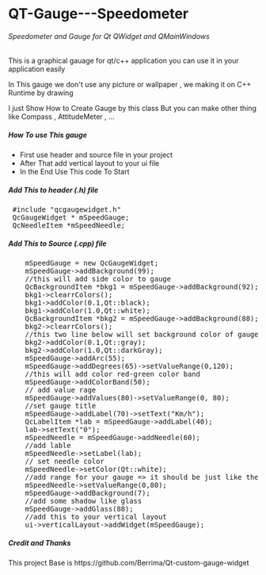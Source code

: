 # QT-Gauge---Speedometer

<h6> Speedometer and Gauge for Qt QWidget and QMainWindows </h1>

<p>This is a graphical gauage for qt/c++ application you can use it in your application easily </p>
<p> In This gauge we don't use any picture or wallpaper , we making it on C++ Runtime by drawing </p>
<p> I just Show How to Create Gauge by this class But you can make other thing like Compass , AttitudeMeter , ... </p>
<h5> How To use This gauge </h5> 
<ul>
<li> First use header and source file in your project </li>
<li> After That add vertical layout to your ui file </li>
<li> In the End Use This code To Start </li>
</ul>
<h5> Add This to header (.h) file </h5>
<pre>
 #include "qcgaugewidget.h"
 QcGaugeWidget * mSpeedGauge;
 QcNeedleItem *mSpeedNeedle;
</pre>
<h5> Add This to Source (.cpp) file </h5>
<pre>
    mSpeedGauge = new QcGaugeWidget;
    mSpeedGauge->addBackground(99);
    //this will add side color to gauge
    QcBackgroundItem *bkg1 = mSpeedGauge->addBackground(92);
    bkg1->clearrColors();
    bkg1->addColor(0.1,Qt::black);
    bkg1->addColor(1.0,Qt::white);
    QcBackgroundItem *bkg2 = mSpeedGauge->addBackground(88);
    bkg2->clearrColors();
    //this two line below will set background color of gauge
    bkg2->addColor(0.1,Qt::gray);
    bkg2->addColor(1.0,Qt::darkGray);
    mSpeedGauge->addArc(55);
    mSpeedGauge->addDegrees(65)->setValueRange(0,120);
    //this will add color red-green color band
    mSpeedGauge->addColorBand(50);
    // add value rage
    mSpeedGauge->addValues(80)->setValueRange(0, 80);
    //set gauge title
    mSpeedGauge->addLabel(70)->setText("Km/h");
    QcLabelItem *lab = mSpeedGauge->addLabel(40);
    lab->setText("0");
    mSpeedNeedle = mSpeedGauge->addNeedle(60);
    //add lable 
    mSpeedNeedle->setLabel(lab);
    // set needle color 
    mSpeedNeedle->setColor(Qt::white);
    //add range for your gauge => it should be just like the gauge range 
    mSpeedNeedle->setValueRange(0,80);
    mSpeedGauge->addBackground(7);
    //add some shadow like glass
    mSpeedGauge->addGlass(88);
    //add this to your vertical layout
    ui->verticalLayout->addWidget(mSpeedGauge);
</pre>

<h5> Credit and Thanks </h5>
<p> This project Base is https://github.com/Berrima/Qt-custom-gauge-widget </p>
